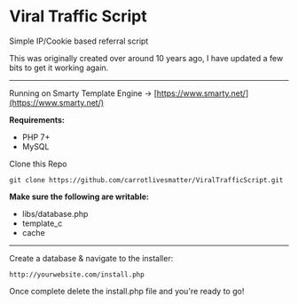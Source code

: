 # Viral Traffic Script

Simple IP/Cookie based referral script

This was originally created over around 10 years ago, I have updated a few bits to get it working again.

----
Running on Smarty Template Engine -> [https://www.smarty.net/](https://www.smarty.net/)

**Requirements:**
- PHP 7+
- MySQL


Clone this Repo
```
git clone https://github.com/carrotlivesmatter/ViralTrafficScript.git
```

**Make sure the following are writable:**
- libs/database.php
- template_c
- cache
---
Create a database & navigate to the installer:
```
http://yourwebsite.com/install.php
```

Once complete delete the install.php file and you're ready to go!
